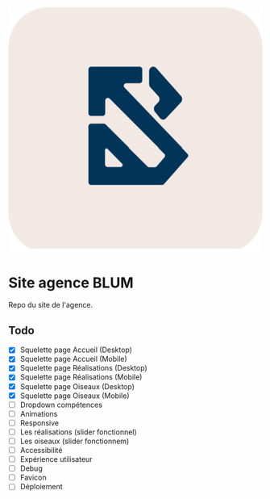 ![Logo Agence Blum](img/logo-blum-header.svg)

# Site agence BLUM
Repo du site de l'agence.

## Todo

- [x] Squelette page Accueil (Desktop)
- [x] Squelette page Accueil (Mobile)
- [x] Squelette page Réalisations (Desktop)
- [x] Squelette page Réalisations (Mobile)
- [x] Squelette page Oiseaux (Desktop)
- [x] Squelette page Oiseaux (Mobile)
- [ ] Dropdown compétences
- [ ] Animations
- [ ] Responsive
- [ ] Les réalisations (slider fonctionnel)
- [ ] Les oiseaux (slider fonctionnem)
- [ ] Accessibilité
- [ ] Expérience utilisateur
- [ ] Debug
- [ ] Favicon
- [ ] Déploiement
